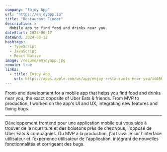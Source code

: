 ```yaml
---
company: "Enjoy App"
url: "https://enjoyapp.io"
title: "Restaurant Finder"
description: >
  Mobile app to find food and drinks near you.
dateStart: 2024-06-17
dateEnd: 2024-08-12
hashtags:
  - TypeScript
  - JavaScript
  - React Native
image: /resume/enjoyapp.jpg
remote: true
links:
  - title: Enjoy App
    url: https://apps.apple.com/us/app/enjoy-restaurants-near-you/id6502472738
---
```


Front-end development for a mobile app that helps you find food and drinks near
you, the exact opposite of Uber Eats & friends. From MVP to production, I worked
on the app's UI and UX, integrating new features and fixing bugs.

---

Développement frontend pour une application mobile qui vous aide à trouver de la
nourriture et des boissons près de chez vous, l'opposé de Uber Eats &
compagnies. Du MVP à la production, j'ai travaillé sur l'interface utilisateur
et l'expérience utilisateur de l'application, intégrant de nouvelles
fonctionnalités et corrigeant des bugs.

